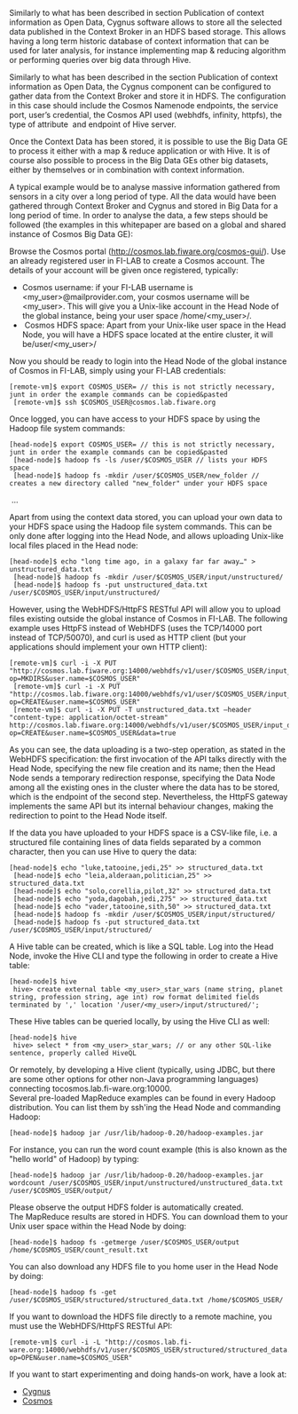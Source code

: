 Similarly to what has been described in section Publication of context
information as Open Data, Cygnus software allows to store all the
selected data published in the Context Broker in an HDFS based storage.
This allows having a long term historic database of context information
that can be used for later analysis, for instance implementing map &
reducing algorithm or performing queries over big data through Hive.

Similarly to what has been described in the section Publication of
context information as Open Data, the Cygnus component can be configured
to gather data from the Context Broker and store it in HDFS. The
configuration in this case should include the Cosmos Namenode endpoints,
the service port, user’s credential, the Cosmos API used (webhdfs,
infinity, httpfs), the type of attribute  and endpoint of Hive server.

Once the Context Data has been stored, it is possible to use the Big
Data GE to process it either with a map & reduce application or with
Hive. It is of course also possible to process in the Big Data GEs other
big datasets, either by themselves or in combination with context
information.

A typical example would be to analyse massive information gathered from
sensors in a city over a long period of type. All the data would have
been gathered through Context Broker and Cygnus and stored in Big Data
for a long period of time. In order to analyse the data, a few steps
should be followed (the examples in this whitepaper are based on a
global and shared instance of Cosmos Big Data GE):

Browse the Cosmos portal (http://cosmos.lab.fiware.org/cosmos-gui/). Use
an already registered user in FI-LAB to create a Cosmos account. The
details of your account will be given once registered, typically:

-   Cosmos username: if your FI-LAB username is
    \<my\_user\>@mailprovider.com, your cosmos username will be
    \<my\_user\>. This will give you a Unix-like account in the Head
    Node of the global instance, being your user space
    /home/\<my\_user\>/.
-    Cosmos HDFS space: Apart from your Unix-like user space in the Head
    Node, you will have a HDFS space located at the entire cluster, it
    will be/user/\<my\_user\>/

Now you should be ready to login into the Head Node of the global
instance of Cosmos in FI-LAB, simply using your FI-LAB credentials:  

    [remote-vm]$ export COSMOS_USER= // this is not strictly necessary, junt in order the example commands can be copied&pasted
     [remote-vm]$ ssh $COSMOS_USER@cosmos.lab.fiware.org
     

Once logged, you can have access to your HDFS space by using the Hadoop
file system commands:

    [head-node]$ export COSMOS_USER= // this is not strictly necessary, junt in order the example commands can be copied&pasted
     [head-node]$ hadoop fs -ls /user/$COSMOS_USER // lists your HDFS space
     [head-node]$ hadoop fs -mkdir /user/$COSMOS_USER/new_folder // creates a new directory called "new_folder" under your HDFS space
     

  
  ...

Apart from using the context data stored, you can upload your own data
to your HDFS space using the Hadoop file system commands. This can be
only done after logging into the Head Node, and allows uploading
Unix-like local files placed in the Head node:

    [head-node]$ echo "long time ago, in a galaxy far far away…" > unstructured_data.txt
     [head-node]$ hadoop fs -mkdir /user/$COSMOS_USER/input/unstructured/
     [head-node]$ hadoop fs -put unstructured_data.txt /user/$COSMOS_USER/input/unstructured/
     

However, using the WebHDFS/HttpFS RESTful API will allow you to upload
files existing outside the global instance of Cosmos in FI-LAB. The
following example uses HttpFS instead of WebHDFS (uses the TCP/14000
port instead of TCP/50070), and curl is used as HTTP client (but your
applications should implement your own HTTP client):

    [remote-vm]$ curl -i -X PUT "http://cosmos.lab.fiware.org:14000/webhdfs/v1/user/$COSMOS_USER/input_data?op=MKDIRS&user.name=$COSMOS_USER"
     [remote-vm]$ curl -i -X PUT "http://cosmos.lab.fiware.org:14000/webhdfs/v1/user/$COSMOS_USER/input_data/unstructured_data.txt?op=CREATE&user.name=$COSMOS_USER"
     [remote-vm]$ curl -i -X PUT -T unstructured_data.txt –header "content-type: application/octet-stream" http://cosmos.lab.fiware.org:14000/webhdfs/v1/user/$COSMOS_USER/input_data/unstructured_data.txt?op=CREATE&user.name=$COSMOS_USER&data=true
     

As you can see, the data uploading is a two-step operation, as stated in
the WebHDFS specification: the first invocation of the API talks
directly with the Head Node, specifying the new file creation and its
name; then the Head Node sends a temporary redirection response,
specifying the Data Node among all the existing ones in the cluster
where the data has to be stored, which is the endpoint of the second
step. Nevertheless, the HttpFS gateway implements the same API but its
internal behaviour changes, making the redirection to point to the Head
Node itself.

If the data you have uploaded to your HDFS space is a CSV-like file,
i.e. a structured file containing lines of data fields separated by a
common character, then you can use Hive to query the data:

    [head-node]$ echo "luke,tatooine,jedi,25" >> structured_data.txt
     [head-node]$ echo "leia,alderaan,politician,25" >> structured_data.txt
     [head-node]$ echo "solo,corellia,pilot,32" >> structured_data.txt
     [head-node]$ echo "yoda,dagobah,jedi,275" >> structured_data.txt
     [head-node]$ echo "vader,tatooine,sith,50" >> structured_data.txt
     [head-node]$ hadoop fs -mkdir /user/$COSMOS_USER/input/structured/
     [head-node]$ hadoop fs -put structured_data.txt /user/$COSMOS_USER/input/structured/
     

A Hive table can be created, which is like a SQL table. Log into the
Head Node, invoke the Hive CLI and type the following in order to create
a Hive table:

    [head-node]$ hive
     hive> create external table <my_user>_star_wars (name string, planet string, profession string, age int) row format delimited fields terminated by ',' location '/user/<my_user>/input/structured/';
      

These Hive tables can be queried locally, by using the Hive CLI as well:

    [head-node]$ hive
     hive> select * from <my_user>_star_wars; // or any other SQL-like sentence, properly called HiveQL
     

Or remotely, by developing a Hive client (typically, using JDBC, but
there are some other options for other non-Java programming languages)
connecting tocosmos.lab.fi-ware.org:10000.  
 Several pre-loaded MapReduce examples can be found in every Hadoop
distribution. You can list them by ssh'ing the Head Node and commanding
Hadoop:

    [head-node]$ hadoop jar /usr/lib/hadoop-0.20/hadoop-examples.jar

For instance, you can run the word count example (this is also known as
the "hello world" of Hadoop) by typing:

    [head-node]$ hadoop jar /usr/lib/hadoop-0.20/hadoop-examples.jar wordcount /user/$COSMOS_USER/input/unstructured/unstructured_data.txt /user/$COSMOS_USER/output/

Please observe the output HDFS folder is automatically created.  
 The MapReduce results are stored in HDFS. You can download them to your
Unix user space within the Head Node by doing:

    [head-node]$ hadoop fs -getmerge /user/$COSMOS_USER/output /home/$COSMOS_USER/count_result.txt

You can also download any HDFS file to you home user in the Head Node by
doing:

    [head-node]$ hadoop fs -get /user/$COSMOS_USER/structured/structured_data.txt /home/$COSMOS_USER/

If you want to download the HDFS file directly to a remote machine, you
must use the WebHDFS/HttpFS RESTful API:

    [remote-vm]$ curl -i -L "http://cosmos.lab.fi-ware.org:14000/webhdfs/v1/user/$COSMOS_USER/structured/structured_data.txt?op=OPEN&user.name=$COSMOS_USER"


If you want to start experimenting and doing hands-on work, have a look at:

- [Cygnus](https://github.com/Fiware/context.Cygnus)
- [Cosmos](https://github.com/Fiware/context.Cosmos)